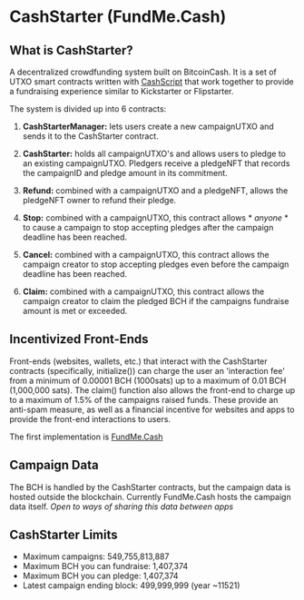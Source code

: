 # CashStarter (FundMe.Cash)

## What is CashStarter?
A decentralized crowdfunding system built on BitcoinCash. It is a set of UTXO smart contracts written with [CashScript](https://cashscript.org/) that work together to provide a fundraising experience similar to Kickstarter or Flipstarter. 

The system is divided up into 6 contracts:

1. **CashStarterManager:** lets users create a new campaignUTXO and sends it to the CashStarter contract.

2. **CashStarter:** holds all campaignUTXO's and allows users to pledge to an existing campaignUTXO. Pledgers receive a pledgeNFT that records the campaignID and pledge amount in its commitment.

3. **Refund:** combined with a campaignUTXO and a pledgeNFT, allows the pledgeNFT owner to refund their pledge.

4. **Stop:** combined with a campaignUTXO, this contract allows * *anyone* * to cause a campaign to stop accepting pledges after the campaign deadline has been reached.

5. **Cancel:** combined with a campaignUTXO, this contract allows the campaign creator to stop accepting pledges even before the campaign deadline has been reached.

6. **Claim:** combined with a campaignUTXO, this contract allows the campaign creator to claim the pledged BCH if the campaigns fundraise amount is met or exceeded.

## Incentivized Front-Ends
Front-ends (websites, wallets, etc.) that interact with the CashStarter contracts (specifically, initialize()) can charge the user an 'interaction fee' from a minimum of 0.00001 BCH (1000sats) up to a maximum of 0.01 BCH (1,000,000 sats). The claim() function also allows the front-end to charge up to a maximum of 1.5% of the campaigns raised funds. These provide an anti-spam measure, as well as a financial incentive for websites and apps to provide the front-end interactions to users.

The first implementation is [FundMe.Cash](https://fundme.cash)

## Campaign Data
The BCH is handled by the CashStarter contracts, but the campaign data is hosted outside the blockchain. Currently FundMe.Cash hosts the campaign data itself.
*Open to ways of sharing this data between apps* 

## CashStarter Limits
* Maximum campaigns: 549,755,813,887 
* Maximum BCH you can fundraise: 1,407,374
* Maximum BCH you can pledge: 1,407,374
* Latest campaign ending block: 499,999,999 (year ~11521)
